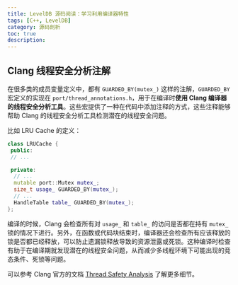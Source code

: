 ```yaml
---
title: LevelDB 源码阅读：学习利用编译器特性
tags: [C++, LevelDB]
category: 源码剖析
toc: true
description: 
---
```




## Clang 线程安全分析注解

在很多类的成员变量定义中，都有 `GUARDED_BY(mutex_)` 这样的注解，`GUARDED_BY` 宏定义的实现在 `port/thread_annotations.h`，用于在编译时**使用 Clang 编译器的线程安全分析工具**。这些宏提供了一种在代码中添加注释的方式，这些注释能够帮助 Clang 的线程安全分析工具检测潜在的线程安全问题。

比如 LRU Cache 的定义：

```cpp
class LRUCache {
 public:
 // ...

 private:
  // ...
  mutable port::Mutex mutex_;
  size_t usage_ GUARDED_BY(mutex_);
  // ...
  HandleTable table_ GUARDED_BY(mutex_);
};
```

编译的时候，Clang 会检查所有对 `usage_` 和 `table_` 的访问是否都在持有 `mutex_` 锁的情况下进行。另外，在函数或代码块结束时，编译器还会检查所有应该释放的锁是否都已经释放，可以防止遗漏锁释放导致的资源泄露或死锁。这种编译时检查有助于在编译期就发现潜在的线程安全问题，从而减少多线程环境下可能出现的竞态条件、死锁等问题。

可以参考 Clang 官方的文档 [Thread Safety Analysis](https://clang.llvm.org/docs/ThreadSafetyAnalysis.html) 了解更多细节。
